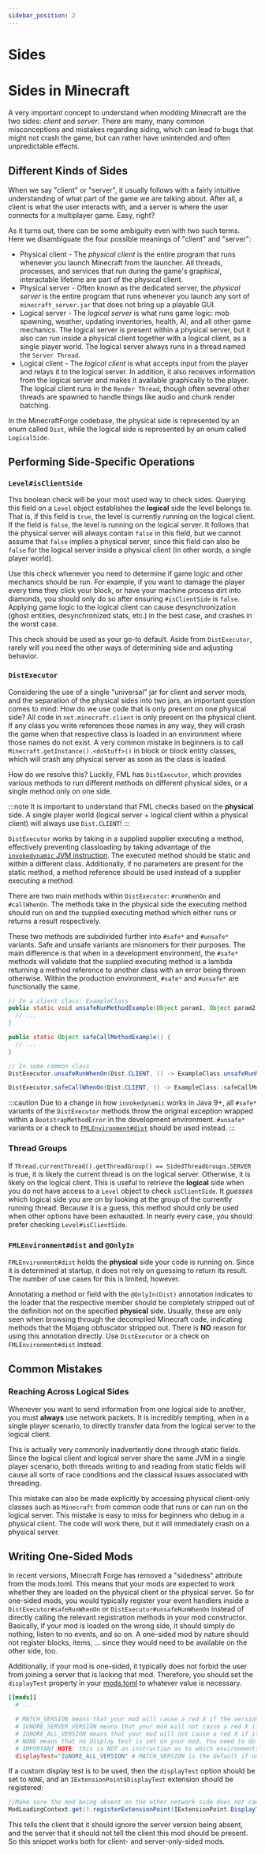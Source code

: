 ```yaml
---
sidebar_position: 2
---
```


# Sides

# Sides in Minecraft

A very important concept to understand when modding Minecraft are the two sides: *client* and *server*. There are many, many common misconceptions and mistakes regarding siding, which can lead to bugs that might not crash the game, but can rather have unintended and often unpredictable effects.

## Different Kinds of Sides

When we say "client" or "server", it usually follows with a fairly intuitive understanding of what part of the game we are talking about. After all, a client is what the user interacts with, and a server is where the user connects for a multiplayer game. Easy, right?

As it turns out, there can be some ambiguity even with two such terms. Here we disambiguate the four possible meanings of "client" and "server":

* Physical client - The *physical client* is the entire program that runs whenever you launch Minecraft from the launcher. All threads, processes, and services that run during the game's graphical, interactable lifetime are part of the physical client.
* Physical server - Often known as the dedicated server, the *physical server* is the entire program that runs whenever you launch any sort of `minecraft_server.jar` that does not bring up a playable GUI.
* Logical server - The *logical server* is what runs game logic: mob spawning, weather, updating inventories, health, AI, and all other game mechanics. The logical server is present within a physical server, but it also can run inside a physical client together with a logical client, as a single player world. The logical server always runs in a thread named the `Server Thread`.
* Logical client - The *logical client* is what accepts input from the player and relays it to the logical server. In addition, it also receives information from the logical server and makes it available graphically to the player. The logical client runs in the `Render Thread`, though often several other threads are spawned to handle things like audio and chunk render batching.

In the MinecraftForge codebase, the physical side is represented by an enum called `Dist`, while the logical side is represented by an enum called `LogicalSide`.

## Performing Side-Specific Operations

### `Level#isClientSide`

This boolean check will be your most used way to check sides. Querying this field on a `Level` object establishes the  **logical** side the level belongs to. That is, if this field is `true`, the level is currently running on the logical client. If the field is `false`, the level is running on the logical server. It follows that the physical server will always contain `false` in this field, but we cannot assume that `false` implies a physical server, since this field can also be `false` for the logical server inside a physical client (in other words, a single player world).

Use this check whenever you need to determine if game logic and other mechanics should be run. For example, if you want to damage the player every time they click your block, or have your machine process dirt into diamonds, you should only do so after ensuring `#isClientSide` is `false`. Applying game logic to the logical client can cause desynchronization (ghost entities, desynchronized stats, etc.) in the best case, and crashes in the worst case.

This check should be used as your go-to default. Aside from `DistExecutor`, rarely will you need the other ways of determining side and adjusting behavior.

### `DistExecutor`

Considering the use of a single "universal" jar for client and server mods, and the separation of the physical sides into two jars, an important question comes to mind: How do we use code that is only present on one physical side? All code in `net.minecraft.client` is only present on the physical client. If any class you write references those names in any way, they will crash the game when that respective class is loaded in an environment where those names do not exist. A very common mistake in beginners is to call `Minecraft.getInstance().<doStuff>()` in block or block entity classes, which will crash any physical server as soon as the class is loaded.

How do we resolve this? Luckily, FML has `DistExecutor`, which provides various methods to run different methods on different physical sides, or a single method only on one side.

:::note
It is important to understand that FML checks based on the **physical** side. A single player world (logical server + logical client within a physical client) will always use `Dist.CLIENT`!
:::

`DistExecutor` works by taking in a supplied supplier executing a method, effectively preventing classloading by taking advantage of the [`invokedynamic` JVM instruction][invokedynamic]. The executed method should be static and within a different class. Additionally, if no parameters are present for the static method, a method reference should be used instead of a supplier executing a method.

There are two main methods within `DistExecutor`: `#runWhenOn` and `#callWhenOn`. The methods take in the physical side the executing method should run on and the supplied executing method which either runs or returns a result respectively.

These two methods are subdivided further into `#safe*` and `#unsafe*` variants. Safe and unsafe variants are misnomers for their purposes. The main difference is that when in a development environment, the `#safe*` methods will validate that the supplied executing method is a lambda returning a method reference to another class with an error being thrown otherwise. Within the production environment, `#safe*` and `#unsafe*` are functionally the same.

```java
// In a client class: ExampleClass
public static void unsafeRunMethodExample(Object param1, Object param2) {
  // ...
}

public static Object safeCallMethodExample() {
  // ...
}

// In some common class
DistExecutor.unsafeRunWhenOn(Dist.CLIENT, () -> ExampleClass.unsafeRunMethodExample(var1, var2));

DistExecutor.safeCallWhenOn(Dist.CLIENT, () -> ExampleClass::safeCallMethodExample);

```

:::caution
Due to a change in how `invokedynamic` works in Java 9+, all `#safe*` variants of the `DistExecutor` methods throw the original exception wrapped within a `BootstrapMethodError` in the development environment. `#unsafe*` variants or a check to [`FMLEnvironment#dist`][dist] should be used instead.
:::

### Thread Groups

If `Thread.currentThread().getThreadGroup() == SidedThreadGroups.SERVER` is true, it is likely the current thread is on the logical server. Otherwise, it is likely on the logical client. This is useful to retrieve the **logical** side when you do not have access to a `Level` object to check `isClientSide`. It *guesses* which logical side you are on by looking at the group of the currently running thread. Because it is a guess, this method should only be used when other options have been exhausted. In nearly every case, you should prefer checking `Level#isClientSide`.

### `FMLEnvironment#dist` and `@OnlyIn`

`FMLEnvironment#dist` holds the **physical** side your code is running on. Since it is determined at startup, it does not rely on guessing to return its result. The number of use cases for this is limited, however.

Annotating a method or field with the `@OnlyIn(Dist)` annotation indicates to the loader that the respective member should be completely stripped out of the definition not on the specified **physical** side. Usually, these are only seen when browsing through the decompiled Minecraft code, indicating methods that the Mojang obfuscator stripped out. There is **NO** reason for using this annotation directly. Use `DistExecutor` or a check on `FMLEnvironment#dist` instead.

## Common Mistakes

### Reaching Across Logical Sides

Whenever you want to send information from one logical side to another, you must **always** use network packets. It is incredibly tempting, when in a single player scenario, to directly transfer data from the logical server to the logical client.

This is actually very commonly inadvertently done through static fields. Since the logical client and logical server share the same JVM in a single player scenario, both threads writing to and reading from static fields will cause all sorts of race conditions and the classical issues associated with threading.

This mistake can also be made explicitly by accessing physical client-only classes such as `Minecraft` from common code that runs or can run on the logical server. This mistake is easy to miss for beginners who debug in a physical client. The code will work there, but it will immediately crash on a physical server.


## Writing One-Sided Mods

In recent versions, Minecraft Forge has removed a "sidedness" attribute from the mods.toml. This means that your mods are expected to work whether they are loaded on the physical client or the physical server. So for one-sided mods, you would typically register your event handlers inside a `DistExecutor#safeRunWhenOn` or `DistExecutor#unsafeRunWhenOn` instead of directly calling the relevant registration methods in your mod constructor. Basically, if your mod is loaded on the wrong side, it should simply do nothing, listen to no events, and so on. A one-sided mod by nature should not register blocks, items, ... since they would need to be available on the other side, too.

Additionally, if your mod is one-sided, it typically does not forbid the user from joining a server that is lacking that mod. Therefore, you should set the `displayTest` property in your [mods.toml][structuring] to whatever value is necessary.

```toml
[[mods]]
  # ...

  # MATCH_VERSION means that your mod will cause a red X if the versions on client and server differ. This is the default behaviour and should be what you choose if you have server and client elements to your mod.
  # IGNORE_SERVER_VERSION means that your mod will not cause a red X if it's present on the server but not on the client. This is what you should use if you're a server only mod.
  # IGNORE_ALL_VERSION means that your mod will not cause a red X if it's present on the client or the server. This is a special case and should only be used if your mod has no server component.
  # NONE means that no display test is set on your mod. You need to do this yourself, see IExtensionPoint.DisplayTest for more information. You can define any scheme you wish with this value.
  # IMPORTANT NOTE: this is NOT an instruction as to which environments (CLIENT or DEDICATED SERVER) your mod loads on. Your mod should load (and maybe do nothing!) whereever it finds itself.
  displayTest="IGNORE_ALL_VERSION" # MATCH_VERSION is the default if nothing is specified (#optional)
```

If a custom display test is to be used, then the `displayTest` option should be set to `NONE`, and an `IExtensionPoint$DisplayTest` extension should be registered:

```java
//Make sure the mod being absent on the other network side does not cause the client to display the server as incompatible
ModLoadingContext.get().registerExtensionPoint(IExtensionPoint.DisplayTest.class, () -> new IExtensionPoint.DisplayTest(() -> NetworkConstants.IGNORESERVERONLY, (a, b) -> true));
```

This tells the client that it should ignore the server version being absent, and the server that it should not tell the client this mod should be present. So this snippet works both for client- and server-only-sided mods.


[invokedynamic]: https://docs.oracle.com/javase/specs/jvms/se17/html/jvms-6.html#jvms-6.5.invokedynamic
[dist]: #fmlenvironmentdist-and-onlyin
[structuring]: ../gettingstarted/modfiles.md#modstoml
